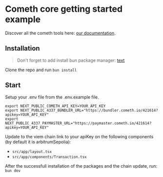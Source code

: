 # Cometh core getting started example

Discover all the cometh tools here: [our documentation](https://docs.cometh.io/connect-4337/).

## Installation

> Don't forget to add install bun package manager: [text](https://bun.sh/docs/installation)

Clone the repo and run `bun install`

## Start

Setup your .env file from the .env.example file.

```
export NEXT_PUBLIC_COMETH_API_KEY=YOUR_API_KEY
export NEXT_PUBLIC_4337_BUNDLER_URL="https://bundler.cometh.io/421614?apikey=YOUR_API_KEY"
export NEXT_PUBLIC_4337_PAYMASTER_URL="https://paymaster.cometh.io/421614?apikey=YOUR_API_KEY"
```

Update to the viem chain link to your apiKey on the following components (by default it is arbitrumSepolia):
- `src/app/layout.tsx`
- `src/app/components/Transaction.tsx`


After the successfull installation of the packages and the chain update, run: `bun dev`

